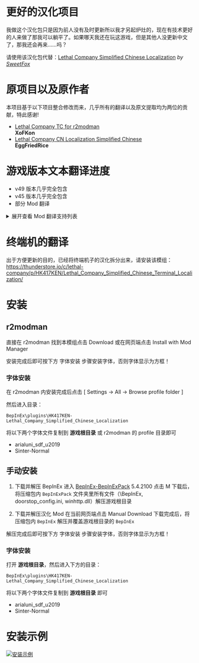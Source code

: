 # 更好的汉化项目
我做这个汉化包只是因为前人没有及时更新所以我才另起炉灶的，现在有技术更好的人来做了那我可以躺平了。如果哪天我还在玩这游戏，但是其他人没更新中文了，那我还会再来……吗？

请使用该汉化包代替：[Lethal Company Simplified Chinese Localization](https://thunderstore.io/c/lethal-company/p/SweetFox/Lethal_Company_Simplified_Chinese_Localization/) *by [SweetFox](https://thunderstore.io/c/lethal-company/p/SweetFox/)*

# 原项目以及原作者
本项目基于以下项目整合修改而来，几乎所有的翻译以及原文提取均为两位的贡献，特此感谢!
- [Lethal Company TC for r2modman](https://thunderstore.io/c/lethal-company/p/XoFKon/Lethal_Company_TC_for_r2modman/) <br> **XoFKon**
- [Lethal Company CN Localization Simplified Chinese](https://thunderstore.io/c/lethal-company/p/EggFriedRice/Lethal_Company_CN_Localization_Simplified_Chinese/) <br> **EggFriedRice**

# 游戏版本文本翻译进度
- v49 版本几乎完全包含
- v45 版本几乎完全包含
- 部分 Mod 翻译

<details>
<summary>展开查看 Mod 翻译支持列表</summary>

- [BetterItemScan](https://thunderstore.io/c/lethal-company/p/PopleZoo/BetterItemScan/)                                 **3.0.0**        *by [PopleZoo](https://thunderstore.io/c/lethal-company/p/PopleZoo/)*
- [BiggerLobby](https://thunderstore.io/c/lethal-company/p/bizzlemip/BiggerLobby/)                                      **2.6.0**        *by [bizzlemip](https://thunderstore.io/c/lethal-company/p/bizzlemip/)*
- [Brutal Company Minus](https://thunderstore.io/c/lethal-company/p/DrinkableWater/Brutal_Company_Minus/)               **0.5.2**        *by [DrinkableWater](https://thunderstore.io/c/lethal-company/p/DrinkableWater/)*       (部分支持)
- [FastSwitchPlayerViewInRadar](https://thunderstore.io/c/lethal-company/p/kRYstall9/FastSwitchPlayerViewInRadar/)      **1.3.2**        *by [kRYstall9](https://thunderstore.io/c/lethal-company/p/kRYstall9/)*
- [Huntdown](https://thunderstore.io/c/lethal-company/p/doggosuki/Huntdown/)                                            **1.4.1**        *by [doggosuki](https://thunderstore.io/c/lethal-company/p/doggosuki/)*                 (部分支持)
- [LandMinePlacer](https://thunderstore.io/c/lethal-company/p/alexandre_v1/LandMinePlacer/)                             **1.0.1**        *by [alexandre_v1](https://thunderstore.io/c/lethal-company/p/alexandre_v1/)*
- [Lategame Upgrades](https://thunderstore.io/c/lethal-company/p/malco/Lategame_Upgrades/)                              **3.0.4**        *by [malco](https://thunderstore.io/c/lethal-company/p/malco/)*                         (部分支持)
- [LCBetterSaves](https://thunderstore.io/c/lethal-company/p/Pooble/LCBetterSaves/)                                     **1.7.2**        *by [Pooble](https://thunderstore.io/c/lethal-company/p/Pooble/)*
- [LCItemValue](https://thunderstore.io/c/lethal-company/p/DeathGOD7/LCItemValue/)                                      **1.0.0**        *by [DeathGOD7](https://thunderstore.io/c/lethal-company/p/DeathGOD7/)*
- [LethalCompany InputUtils](https://thunderstore.io/c/lethal-company/p/Rune580/LethalCompany_InputUtils/)              **0.5.5**        *by [Rune580](https://thunderstore.io/c/lethal-company/p/Rune580/)*                     (部分支持)
- [LethalExpansion](https://thunderstore.io/c/lethal-company/p/HolographicWings/LethalExpansion/)                       **1.3.19**       *by [HolographicWings](https://thunderstore.io/c/lethal-company/p/HolographicWings/)*   (部分支持)
- [LethalProgression](https://thunderstore.io/c/lethal-company/p/Stoneman/LethalProgression/)                           **1.3.2**        *by [Stoneman](https://thunderstore.io/c/lethal-company/p/Stoneman/)*
- [MemeSoundboard](https://thunderstore.io/c/lethal-company/p/Flof/MemeSoundboard/)                                     **1.1.2**        *by [Flof](https://thunderstore.io/c/lethal-company/p/Flof/)*
- [Minimap](https://thunderstore.io/c/lethal-company/p/Tyzeron/Minimap/)                                                **1.0.5**        *by [Tyzeron](https://thunderstore.io/c/lethal-company/p/Tyzeron/)*                     (部分支持)
- [More Emotes](https://thunderstore.io/c/lethal-company/p/Sligili/More_Emotes/)                                        **1.3.3**        *by [Sligili](https://thunderstore.io/c/lethal-company/p/Sligili/)*                     (部分支持)
- [MoreCompany](https://thunderstore.io/c/lethal-company/p/notnotnotswipez/MoreCompany/)                                **1.7.4**        *by [notnotnotswipez](https://thunderstore.io/c/lethal-company/p/notnotnotswipez/)*
- [ObjectVolumeController](https://thunderstore.io/c/lethal-company/p/FlipMods/ObjectVolumeController/)                 **1.0.4**        *by [FlipMods](https://thunderstore.io/c/lethal-company/p/FlipMods/)*
- [OuijaBoard](https://thunderstore.io/c/lethal-company/p/Electric131/OuijaBoard/)                                      **1.5.2**        *by [Electric131](https://thunderstore.io/c/lethal-company/p/Electric131/)*
- [RemoteRemastered](https://thunderstore.io/c/lethal-company/p/SZAKI/RemoteRemastered/)                                **1.0.2**        *by [SZAKI](https://thunderstore.io/c/lethal-company/p/SZAKI/)*
- [ReservedFlashlightSlot](https://thunderstore.io/c/lethal-company/p/FlipMods/ReservedFlashlightSlot/)                 **1.5.10**       *by [FlipMods](https://thunderstore.io/c/lethal-company/p/FlipMods/)*                   (部分支持)
- [ReservedItemSlotCore](https://thunderstore.io/c/lethal-company/p/FlipMods/ReservedItemSlotCore/)                     **1.8.11**       *by [FlipMods](https://thunderstore.io/c/lethal-company/p/FlipMods/)*                   (部分支持)
- [ReservedWalkieSlot](https://thunderstore.io/c/lethal-company/p/FlipMods/ReservedWalkieSlot/)                         **1.5.5**        *by [FlipMods](https://thunderstore.io/c/lethal-company/p/FlipMods/)*                   (部分支持)
- [ScannablePlayerItems](https://thunderstore.io/c/lethal-company/p/Graze/ScannablePlayerItems/)                        **1.0.4**        *by [Graze](https://thunderstore.io/c/lethal-company/p/Graze/)*
- [SpectateEnemies](https://thunderstore.io/c/lethal-company/p/AllToasters/SpectateEnemies/)                            **2.2.1**        *by [AllToasters](https://thunderstore.io/c/lethal-company/p/AllToasters/)*
- [TooManySuits](https://thunderstore.io/c/lethal-company/p/Verity/TooManySuits/)                                       **1.0.5**        *by [Verity](https://thunderstore.io/c/lethal-company/p/Verity/)*

</details>

# 终端机的翻译
出于方便更新的目的，已经将终端机子的汉化拆分出来，请安装该模组：
<br>
https://thunderstore.io/c/lethal-company/p/HK417KEN/Lethal_Company_Simplified_Chinese_Terminal_Localization/


# 安装
## r2modman

直接在 r2modman 找到本模组点击 Download 或在网页端点击 Install with Mod Manager

安装完成后即可按下方 字体安装 步骤安装字体，否则字体显示为方框！

### 字体安装
在 r2modman 内安装完成后点击 \[ Settings -> All -> Browse profile folder \]

然后进入目录：
```
BepInEx\plugins\HK417KEN-Lethal_Company_Simplified_Chinese_Localization
```
将以下两个字体文件复制到 **游戏根目录** 或 r2modman 的 profile 目录即可
- arialuni_sdf_u2019
- Sinter-Normal

## 手动安装

1. 下载并解压 BepInEx
进入 [BepInEx-BepInExPack](https://thunderstore.io/c/lethal-company/p/BepInEx/BepInExPack/) 5.4.2100 点击 M 下载后，将压缩包内 ```BepInExPack``` 文件夹里所有文件（\BepInEx, doorstop_config.ini, winhttp.dll）解压游戏根目录

2. 下载并解压汉化 Mod
在当前网页端点击 Manual Download 下载完成后，将压缩包内 ```BepInEx``` 解压并覆盖游戏根目录的 ```BepInEx```

解压完成后即可按下方 字体安装 步骤安装字体，否则字体显示为方框！

### 字体安装
打开 **游戏根目录**，然后进入下方的目录：
```
BepInEx\plugins\HK417KEN-Lethal_Company_Simplified_Chinese_Localization
```
将以下两个字体文件复制到 **游戏根目录** 即可
- arialuni_sdf_u2019
- Sinter-Normal

# 安装示例
[![安装示例](https://s11.ax1x.com/2024/01/09/pFp2peH.png)](https://s11.ax1x.com/2024/01/09/pFp2peH.png)
